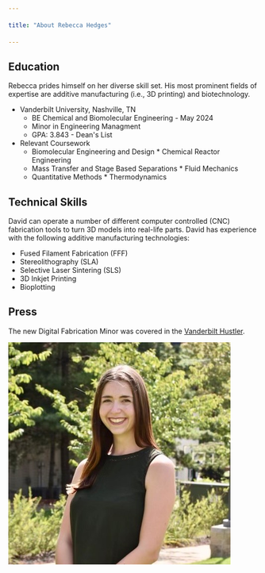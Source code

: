 ```yaml
---

title: "About Rebecca Hedges"

---
```


## Education

Rebecca prides himself on her diverse skill set. His most prominent fields of expertise are additive manufacturing (i.e., 3D printing) and biotechnology. 

* Vanderbilt University, Nashville, TN
  * BE Chemical and Biomolecular Engineering - May 2024
  * Minor in Engineering Managment
  * GPA: 3.843 - Dean's List
* Relevant Coursework
  * Biomolecular Engineering and Design * Chemical Reactor Engineering
  * Mass Transfer and Stage Based Separations * Fluid Mechanics
  * Quantitative Methods * Thermodynamics

## Technical Skills

David can operate a number of different computer controlled (CNC) fabrication tools to turn 3D models into real-life parts. David has experience with the following additive manufacturing technologies:

* Fused Filament Fabrication (FFF)
* Stereolithography (SLA)
* Selective Laser Sintering (SLS)
* 3D Inkjet Printing
* Bioplotting

## Press 

The new Digital Fabrication Minor was covered in the [Vanderbilt Hustler](https://vanderbilthustler.com/2022/11/09/digital-fabrication-minor-introduced-for-2022-23-academic-year/).

![David Florian](/assets/Hedges_Headshot.jpg)
